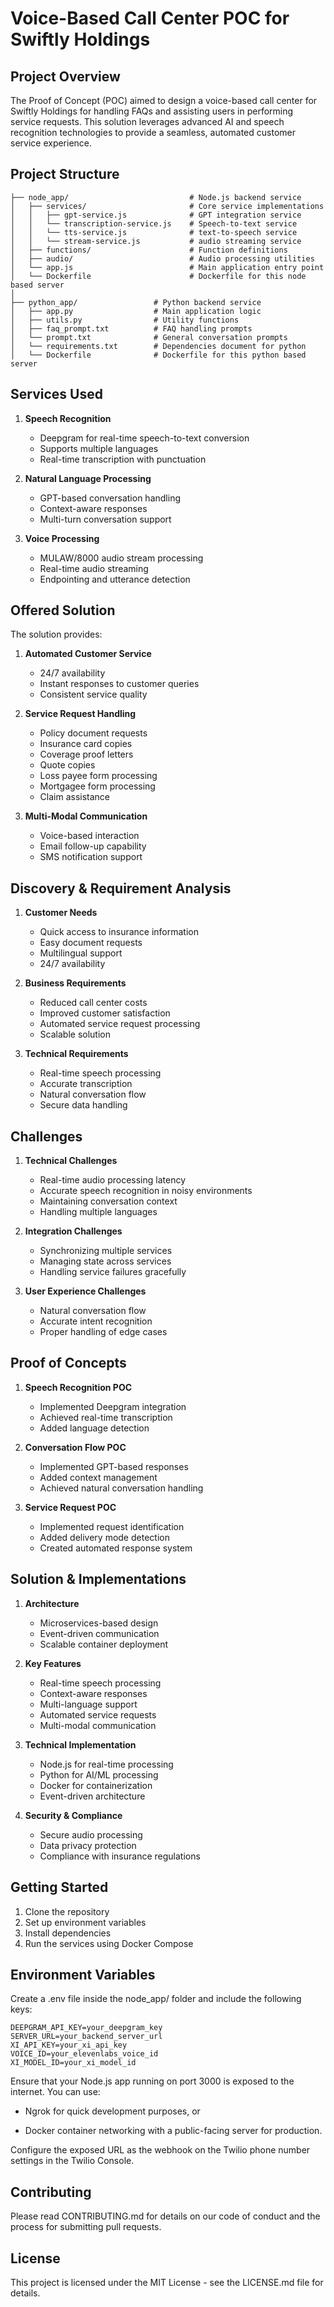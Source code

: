 # Voice-Based Call Center POC for Swiftly Holdings

## Project Overview
The Proof of Concept (POC) aimed to design a voice-based call center for Swiftly Holdings for handling FAQs and assisting users in performing service requests. This solution leverages advanced AI and speech recognition technologies to provide a seamless, automated customer service experience.

## Project Structure
```
├── node_app/                    		# Node.js backend service
│   ├── services/               		# Core service implementations
│   │   ├── gpt-service.js      		# GPT integration service
│   │   └── transcription-service.js  	# Speech-to-text service
│   │   └── tts-service.js  		  	# text-to-speech service
│   │   └── stream-service.js  		  	# audio streaming service
│   ├── functions/              		# Function definitions
│   ├── audio/                  		# Audio processing utilities
│   └── app.js                  		# Main application entry point
│   └── Dockerfile                  	# Dockerfile for this node based server
│
├── python_app/                 # Python backend service
│   ├── app.py                  # Main application logic
│   ├── utils.py                # Utility functions
│   ├── faq_prompt.txt          # FAQ handling prompts
│   └── prompt.txt              # General conversation prompts
│   └── requirements.txt        # Dependencies document for python
│   └── Dockerfile              # Dockerfile for this python based server

```

## Services Used
1. **Speech Recognition**
   - Deepgram for real-time speech-to-text conversion
   - Supports multiple languages
   - Real-time transcription with punctuation

2. **Natural Language Processing**
   - GPT-based conversation handling
   - Context-aware responses
   - Multi-turn conversation support

3. **Voice Processing**
   - MULAW/8000 audio stream processing
   - Real-time audio streaming
   - Endpointing and utterance detection

## Offered Solution
The solution provides:
1. **Automated Customer Service**
   - 24/7 availability
   - Instant responses to customer queries
   - Consistent service quality

2. **Service Request Handling**
   - Policy document requests
   - Insurance card copies
   - Coverage proof letters
   - Quote copies
   - Loss payee form processing
   - Mortgagee form processing
   - Claim assistance

3. **Multi-Modal Communication**
   - Voice-based interaction
   - Email follow-up capability
   - SMS notification support

## Discovery & Requirement Analysis
1. **Customer Needs**
   - Quick access to insurance information
   - Easy document requests
   - Multilingual support
   - 24/7 availability

2. **Business Requirements**
   - Reduced call center costs
   - Improved customer satisfaction
   - Automated service request processing
   - Scalable solution

3. **Technical Requirements**
   - Real-time speech processing
   - Accurate transcription
   - Natural conversation flow
   - Secure data handling

## Challenges
1. **Technical Challenges**
   - Real-time audio processing latency
   - Accurate speech recognition in noisy environments
   - Maintaining conversation context
   - Handling multiple languages

2. **Integration Challenges**
   - Synchronizing multiple services
   - Managing state across services
   - Handling service failures gracefully

3. **User Experience Challenges**
   - Natural conversation flow
   - Accurate intent recognition
   - Proper handling of edge cases

## Proof of Concepts
1. **Speech Recognition POC**
   - Implemented Deepgram integration
   - Achieved real-time transcription
   - Added language detection

2. **Conversation Flow POC**
   - Implemented GPT-based responses
   - Added context management
   - Achieved natural conversation handling

3. **Service Request POC**
   - Implemented request identification
   - Added delivery mode detection
   - Created automated response system

## Solution & Implementations
1. **Architecture**
   - Microservices-based design
   - Event-driven communication
   - Scalable container deployment

2. **Key Features**
   - Real-time speech processing
   - Context-aware responses
   - Multi-language support
   - Automated service requests
   - Multi-modal communication

3. **Technical Implementation**
   - Node.js for real-time processing
   - Python for AI/ML processing
   - Docker for containerization
   - Event-driven architecture

4. **Security & Compliance**
   - Secure audio processing
   - Data privacy protection
   - Compliance with insurance regulations

## Getting Started
1. Clone the repository
2. Set up environment variables
3. Install dependencies
4. Run the services using Docker Compose

## Environment Variables
Create a .env file inside the node_app/ folder and include the following keys:
```
DEEPGRAM_API_KEY=your_deepgram_key
SERVER_URL=your_backend_server_url
XI_API_KEY=your_xi_api_key
VOICE_ID=your_elevenlabs_voice_id
XI_MODEL_ID=your_xi_model_id
```
Ensure that your Node.js app running on port 3000 is exposed to the internet. You can use:

- Ngrok for quick development purposes, or

- Docker container networking with a public-facing server for production.

Configure the exposed URL as the webhook on the Twilio phone number settings in the Twilio Console.

## Contributing
Please read CONTRIBUTING.md for details on our code of conduct and the process for submitting pull requests.

## License
This project is licensed under the MIT License - see the LICENSE.md file for details. 